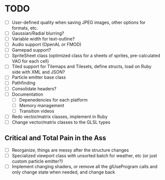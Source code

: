 # TODO

- [ ] User-defined quality when saving JPEG images, other options for formats, etc.
- [ ] Gaussian/Radial blurring?
- [ ] Variable width for text-outline?
- [ ] Audio support (OpenAL or FMOD)
- [ ] Gamepad support?
- [ ] SpriteSheet class (optimized class for a sheets of sprites, pre-calculated VAO for each cell)
- [ ] Tiled support for Tilemaps and Tilesets, define structs, load on Ruby side with XML and JSON?
- [ ] Particle emitter base class
- [ ] Pathfinding
- [ ] Consolidate headers?
- [ ] Documentation
  - [ ] Depenedencies for each platform
  - [ ] Memory management
  - [ ] Transition videos
- [ ] Redo vector/matrix classes, implement in Ruby
- [ ] Change vector/matrix classes to the GLSL types

## Critical and Total Pain in the Ass

- [ ] Reorganize, things are messy after the structure changes
- [ ] Specialized viewport class with unsorted batch for weather, etc (or just custom particle emitter?)
- [ ] Implement changing shaders, or remove all the glUseProgram calls and only change state when needed, and change back

